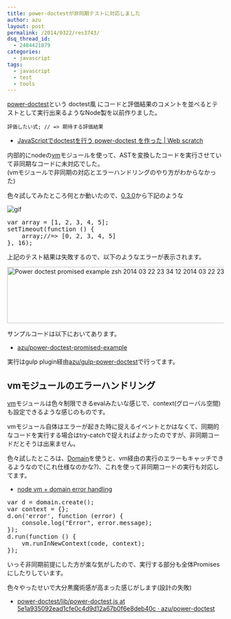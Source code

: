 ```yaml
---
title: power-doctestが非同期テストに対応しました
author: azu
layout: post
permalink: /2014/0322/res3743/
dsq_thread_id:
  - 2484421879
categories:
  - javascript
tags:
  - javascript
  - test
  - tools
---
```

[power-doctest][1]という doctest風 にコードと評価結果のコメントを並べるとテストとして実行出来るようなNode製を以前作りました。

    評価したい式; // => 期待する評価結果
    

*   [JavaScriptでdoctestを行う power-doctest を作った | Web scratch][2]

内部的にnodeの[vm][3]モジュールを使って、ASTを変換したコードを実行させていて非同期なコードに未対応でした。  
(vmモジュールで非同期の対応とエラーハンドリングのやり方がわからなかった)

色々試してみたところ何とか動いたので、[0.3.0][4]から下記のような

![gif][5]

<div class="highlight">
  <pre><span class="kd">var</span> <span class="nx">array</span> <span class="o">=</span> <span class="p">[</span><span class="mi">1</span><span class="p">,</span> <span class="mi">2</span><span class="p">,</span> <span class="mi">3</span><span class="p">,</span> <span class="mi">4</span><span class="p">,</span> <span class="mi">5</span><span class="p">];</span>
<span class="nx">setTimeout</span><span class="p">(</span><span class="kd">function</span> <span class="p">()</span> <span class="p">{</span>
    <span class="nx">array</span><span class="p">;</span><span class="c1">//=&gt; [0, 2, 3, 4, 5]</span>
<span class="p">},</span> <span class="mi">16</span><span class="p">);</span>
</pre>
</div>

上記のテスト結果は失敗するので、以下のようなエラーが表示されます。

<img src="http://efcl.info/wp-content/uploads/2014/03/power-doctest-promised-example-zsh-2014-03-22-23-34-12-2014-03-22-23-34-19.jpg" alt="Power doctest promised example  zsh 2014 03 22 23 34 12 2014 03 22 23 34 19" title="power-doctest-promised-example (zsh) 2014-03-22 23-34-12 2014-03-22 23-34-19.jpg" border="0" width="600" height="131" />

サンプルコードは以下においてあります。

*   [azu/power-doctest-promised-example][6]

実行はgulp plugin経由[azu/gulp-power-doctest][7]で行ってます。

## vmモジュールのエラーハンドリング

[vm][3]モジュールは色々制限できるevalみたいな感じで、context(グローバル空間)も設定できるような感じのものです。

vmモジュール自体はエラーが起きた時に捉えるイベントとかはなくて、同期的なコードを実行する場合はtry-catchで捉えればよかったのですが、非同期コードだとそうは出来ません。

色々試したところは、[Domain][8]を使うと、vm経由の実行のエラーもキャッチできるようなので(これ仕様なのかな?)、これを使って非同期コードの実行も対応してます。

*   [node vm + domain error handling][9]

<div class="highlight">
  <pre><span class="kd">var</span> <span class="nx">d</span> <span class="o">=</span> <span class="nx">domain</span><span class="p">.</span><span class="nx">create</span><span class="p">();</span>
<span class="kd">var</span> <span class="nx">context</span> <span class="o">=</span> <span class="p">{};</span>
<span class="nx">d</span><span class="p">.</span><span class="nx">on</span><span class="p">(</span><span class="s1">&#39;error&#39;</span><span class="p">,</span> <span class="kd">function</span> <span class="p">(</span><span class="nx">error</span><span class="p">)</span> <span class="p">{</span>
    <span class="nx">console</span><span class="p">.</span><span class="nx">log</span><span class="p">(</span><span class="s2">"Error"</span><span class="p">,</span> <span class="nx">error</span><span class="p">.</span><span class="nx">message</span><span class="p">);</span>
<span class="p">});</span>
<span class="nx">d</span><span class="p">.</span><span class="nx">run</span><span class="p">(</span><span class="kd">function</span> <span class="p">()</span> <span class="p">{</span>
    <span class="nx">vm</span><span class="p">.</span><span class="nx">runInNewContext</span><span class="p">(</span><span class="nx">code</span><span class="p">,</span> <span class="nx">context</span><span class="p">);</span>
<span class="p">});</span>
</pre>
</div>

いっそ非同期前提にした方が楽な気がしたので、実行する部分も全体Promisesにしたりしています。

色々やったせいで大分黒魔術感が高まった感じがします(設計の失敗)

*   [power-doctest/lib/power-doctest.js at 5e1a935092ead1cfe0c4d9d12a67b0f6e8deb40c · azu/power-doctest][10]

 [1]: https://github.com/azu/power-doctest "azu/power-doctest"
 [2]: http://efcl.info/2013/1201/res3494/ "JavaScriptでdoctestを行う power-doctest を作った | Web scratch"
 [3]: http://nodejs.org/api/vm.html "vm"
 [4]: https://github.com/azu/power-doctest/releases/tag/0.3.0 "0.3.0"
 [5]: http://gyazo.com/0a18eab81490475b3e6c3b70e366ca36.gif
 [6]: https://github.com/azu/power-doctest-promised-example "azu/power-doctest-promised-example"
 [7]: https://github.com/azu/gulp-power-doctest "azu/gulp-power-doctest"
 [8]: http://nodejs.org/api/domain.html "Domain"
 [9]: https://gist.github.com/azu/9700273 "node vm + domain error handling"
 [10]: https://github.com/azu/power-doctest/blob/5e1a935092ead1cfe0c4d9d12a67b0f6e8deb40c/lib/power-doctest.js#L331 "power-doctest/lib/power-doctest.js at 5e1a935092ead1cfe0c4d9d12a67b0f6e8deb40c · azu/power-doctest"